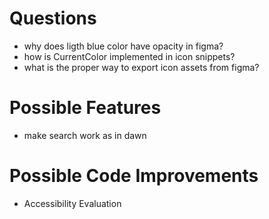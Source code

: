 # Questions

- why does ligth blue color have opacity in figma?
- how is CurrentColor implemented in icon snippets?
- what is the proper way to export icon assets from figma?

# Possible Features

- make search work as in dawn

# Possible Code Improvements

- Accessibility Evaluation
